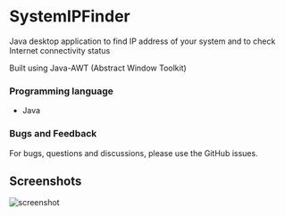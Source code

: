 # SystemIPFinder
Java desktop application to find IP address of your system and to check Internet connectivity status

Built using Java-AWT (Abstract Window Toolkit)

### Programming language
- Java

### Bugs and Feedback
For bugs, questions and discussions, please use the GitHub issues.

## Screenshots

![screenshot](https://user-images.githubusercontent.com/37250413/102513884-cb5a1680-40b1-11eb-93ce-bf850398e982.JPEG)
